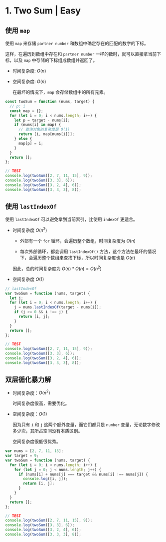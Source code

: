 # 1. Two Sum | Easy

## 使用 `map`

使用 `map` 来存储 `partner number` 和数组中确定存在的匹配的数字的下标。

这样，在遍历到数组中存在和 `partner number` 一样的数时，就可以直接拿当前下标，以及 `map` 中存储的下标组成数组并返回了。

- 时间复杂度: $O(n)$

- 空间复杂度: $O(n)$

  在最坏的情况下，`map` 会存储数组中的所有元素。

```js
const twoSum = function (nums, target) {
  // p: i
  const map = {};
  for (let i = 0; i < nums.length; i++) {
    let p = target - nums[i];
    if (nums[i] in map) {
      // 查询对象的复杂度是 O(1)
      return [i, map[nums[i]]];
    } else {
      map[p] = i;
    }
  }
  return [];
};

// TEST
console.log(twoSum([2, 7, 11, 15], 9));
console.log(twoSum([3, 3], 6));
console.log(twoSum([3, 2, 4], 6));
console.log(twoSum([3, 3, 3], 8));
```

## 使用 `lastIndexOf`

使用 `lastIndexOf` 可以避免拿到当前索引，比使用 `indexOf` 更适合。

- 时间复杂度 $O(n^2)$

  - 外部有一个 `for` 循环，会遍历整个数组，时间复杂度为 $O(n)$

  - 每次外部循环，都会调用 `lastIndexOf()` 方法，这个方法在最坏的情况下，会遍历整个数组来查找下标，所以时间复杂度也是 $O(n)$

  因此，总的时间复杂度为 $O(n) * O(n) = O(n^2)$

- 空间复杂度 $O(1)$

```js
// lastIndexOf
var twoSum = function (nums, target) {
  let j;
  for (let i = 0; i < nums.length; i++) {
    j = nums.lastIndexOf(target - nums[i]);
    if (j >= 0 && i !== j) {
      return [i, j];
    }
  }
  return [];
};

// TEST
console.log(twoSum([2, 7, 11, 15], 9));
console.log(twoSum([3, 3], 6));
console.log(twoSum([3, 2, 4], 6));
console.log(twoSum([3, 3, 3], 8));
```

## 双层循化暴力解

- 时间复杂度：$O(n^2)$

  时间复杂度很高，需要优化。

- 空间复杂度：$O(1)$

  因为只有 `i` 和 `j` 这两个额外变量，而它们都只是 `number` 变量，无论数字修改多少次，其所占空间没有本质区别。

  空间复杂度很低很优秀。

```js
var nums = [2, 7, 11, 15];
var target = 9;
var twoSum = function (nums, target) {
  for (let i = 0; i < nums.length; i++) {
    for (let j = 0; j < nums.length; j++) {
      if (nums[i] + nums[j] === target && nums[i] !== nums[j]) {
        console.log([i, j]);
        return [i, j];
      }
    }
  }
  return [];
};

// TEST
console.log(twoSum([2, 7, 11, 15], 9));
console.log(twoSum([3, 3], 6));
console.log(twoSum([3, 2, 4], 6));
console.log(twoSum([3, 3, 3], 8));
```
